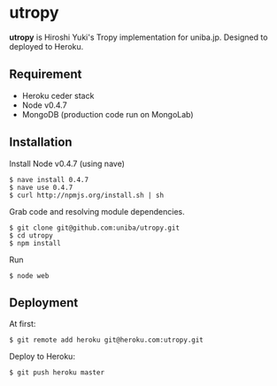 utropy
====

__utropy__ is Hiroshi Yuki's Tropy implementation for uniba.jp.
Designed to deployed to Heroku.

Requirement
----

* Heroku ceder stack
* Node v0.4.7
* MongoDB (production code run on MongoLab)

Installation
----

Install Node v0.4.7 (using nave)

```
$ nave install 0.4.7
$ nave use 0.4.7
$ curl http://npmjs.org/install.sh | sh
````

Grab code and resolving module dependencies.

```
$ git clone git@github.com:uniba/utropy.git
$ cd utropy
$ npm install
```

Run

```
$ node web
```

Deployment
----

At first:

```
$ git remote add heroku git@heroku.com:utropy.git
```

Deploy to Heroku:

```
$ git push heroku master
```
